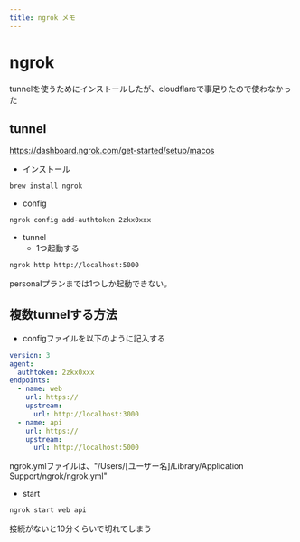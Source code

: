 ```yaml
---
title: ngrok メモ
---
```


# ngrok

tunnelを使うためにインストールしたが、cloudflareで事足りたので使わなかった

## tunnel

https://dashboard.ngrok.com/get-started/setup/macos

- インストール
```bash
brew install ngrok
```

- config
```bash
ngrok config add-authtoken 2zkx0xxx
```

- tunnel
    - 1つ起動する
```bash
ngrok http http://localhost:5000
```
personalプランまでは1つしか起動できない。

## 複数tunnelする方法

- configファイルを以下のように記入する
```ngrok.yml
version: 3
agent:
  authtoken: 2zkx0xxx
endpoints:
  - name: web
    url: https://
    upstream:
      url: http://localhost:3000
  - name: api
    url: https://
    upstream:
      url: http://localhost:5000
```
ngrok.ymlファイルは、"/Users/[ユーザー名]/Library/Application Support/ngrok/ngrok.yml"

- start
```bash
ngrok start web api
```

接続がないと10分くらいで切れてしまう
